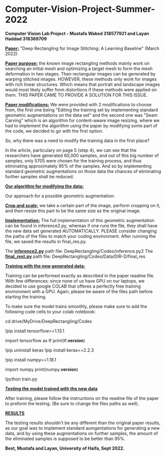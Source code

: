 # Computer-Vision-Project-Summer-2022
**Computer Vision Lab Project - Mustafa Waked 318577921 and Layan Haddad 318369709**

**<ins>Paper:</ins>** "Deep Rectangling for Image Stitching: A Learning Baseline" (March 2022)

**<ins>Paper purpose:</ins>** the known image rectangling methods mainly work on searching an initial mesh and optimizing a target mesh to form the mesh deformation in two stages. Then rectangular images can be generated by warping stitched images. HOWEVER, these methods only work for images with rich linear structures. Which means that portrait and landscape images would most likely suffer from distortions if these methods were applied on them. THIS PAPER CAME TO PROVIDE A SOLUTION FOR THIS ISSUE.

**<ins>Paper modifications:</ins>** We were provided with 2 modifications to choose from, the first one being "Editing the training set by implementing standard geometric augmentations on the data set" and the second one was "Seam Carving" which is an algorithm for content-aware image resizing, where we had to implement the algorithm using the paper by modifying some part of the code, we decided to go with the first option.

So, why there was a need to modify the training data in the first place?

In the article, particulary on page 5 (step 4), we can see that the researchers have generated 60,000 samples, and out of this big number of samples, only 5705 were chosen for the training process, and thus eliminating approximately 95% of the samples. And so by implementing standard geometric augmentations on those data the chances of eliminating further samples shall be reduced.


**<ins>Our algorithm for modifying the data:</ins>**

Our approach for a possible geometric augmentation:

**<ins>Crop and scale:</ins>** we take a certain part of the image, perform cropping on it, and then resize this part to be the same size as the original image.

**<ins>Implementation:</ins>** The full implementation of this geometric augmentation can be found in inference2.py, whereas if one runs the file, they shall have the new data set generated AUTOMATICALLY. PLEASE consider changing the paths of the files to match your coding environment. After running the file, we saved the results in final_res.py.

The **<ins>inference2.py</ins>** path file: DeepRectangling/Codes/inference.py2
The **<ins>final_rest.py</ins>** path file: DeepRectangling/Codes/Data/DIR-D/final_res

**<ins>Training with the new generated data:</ins>**

Training can be performed exactly as described in the paper readme file. With few differences: since none of us have GPU on our laptops, we decided to use google COLAB that offeres a perfectly free training environment with a GPU. Again, please be aware of the files path before starting the training.

To make sure the model trains smoothly, please make sure to add the following code cells to your colab notebook:

cd drive/MyDrive/DeepRectangling/Codes

!pip install tensorflow==1.13.1

import tensorflow as tf
print(tf.__version__)

!pip uninstall keras
!pip install keras==2.2.3

!pip install numpy==1.18.1

import numpy
print(numpy.__version__)

!python train.py


**<ins>Testing the model trained with the new data</ins>**

After training, please follow the instructions on the readme file of the paper to preform the testing. (Be sure to change the files paths as well).


**<ins>RESULTS</ins>**

The testing results shouldn't be any different than the original paper results, as our goal was to implement standard aumgentations for generating a new data, and by using these augmentations on further samples, the amount of the eliminated samples is supposed to be better than 95%.


**Best,
Mustafa and Layan, University of Haifa, Sept 2022.**
